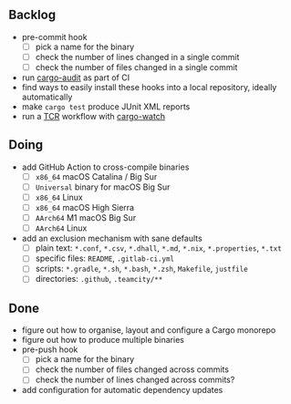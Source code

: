 ## Backlog

- pre-commit hook
    * [ ] pick a name for the binary
    * [ ] check the number of lines changed in a single commit
    * [ ] check the number of files changed in a single commit
- run [cargo-audit](https://github.com/RustSec/cargo-audit) as part of CI
- find ways to easily install these hooks into a local repository, ideally automatically
- make `cargo test` produce JUnit XML reports
- run a [TCR](https://medium.com/@kentbeck_7670/test-commit-revert-870bbd756864) workflow with [cargo-watch](https://github.com/passcod/cargo-watch)

## Doing

- add GitHub Action to cross-compile binaries
    * [ ] `x86_64` macOS Catalina / Big Sur
    * [ ] `Universal` binary for macOS Big Sur
    * [ ] `x86_64` Linux
    * [ ] `x86_64` macOS High Sierra
    * [ ] `AArch64` M1 macOS Big Sur
    * [ ] `AArch64` Linux
- add an exclusion mechanism with sane defaults
    * [ ] plain text: `*.conf`, `*.csv`, `*.dhall`, `*.md`, `*.nix`, `*.properties`, `*.txt`
    * [ ] specific files: `README`, `.gitlab-ci.yml`
    * [ ] scripts: `*.gradle`, `*.sh`, `*.bash`, `*.zsh`, `Makefile`, `justfile`
    * [ ] directories: `.github`, `.teamcity/**`

## Done

- figure out how to organise, layout and configure a Cargo monorepo
- figure out how to produce multiple binaries
- pre-push hook
    * [ ] pick a name for the binary
    * [ ] check the number of files changed across commits
    * [ ] check the number of lines changed across commits?
- add configuration for automatic dependency updates
